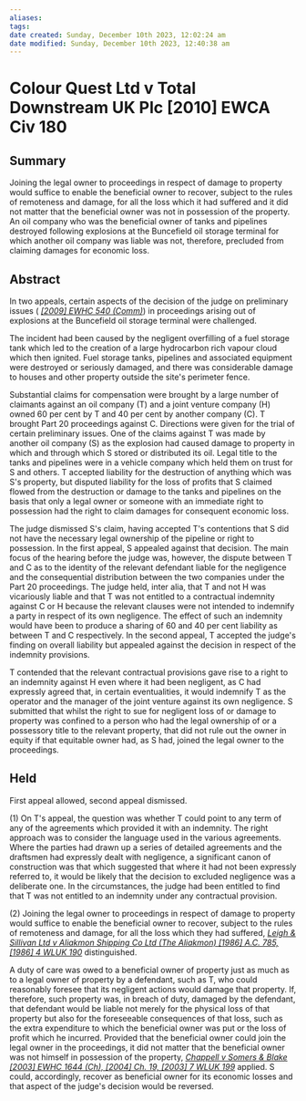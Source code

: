 ```yaml
---
aliases: 
tags: 
date created: Sunday, December 10th 2023, 12:02:24 am
date modified: Sunday, December 10th 2023, 12:40:38 am
---
```


# Colour Quest Ltd v Total Downstream UK Plc [2010] EWCA Civ 180

## Summary

Joining the legal owner to proceedings in respect of damage to property would suffice to enable the beneficial owner to recover, subject to the rules of remoteness and damage, for all the loss which it had suffered and it did not matter that the beneficial owner was not in possession of the property. An oil company who was the beneficial owner of tanks and pipelines destroyed following explosions at the Buncefield oil storage terminal for which another oil company was liable was not, therefore, precluded from claiming damages for economic loss.

## Abstract

In two appeals, certain aspects of the decision of the judge on preliminary issues ( _[[2009] EWHC 540 (Comm)](https://uk.westlaw.com/Document/I8A509EB019C311DEA1DA8C6F6885A133/View/FullText.html?originationContext=document&transitionType=DocumentItem&ppcid=4dc71773b15f499296763e5fa5f46a26&contextData=(sc.Default))_) in proceedings arising out of explosions at the Buncefield oil storage terminal were challenged.

The incident had been caused by the negligent overfilling of a fuel storage tank which led to the creation of a large hydrocarbon rich vapour cloud which then ignited. Fuel storage tanks, pipelines and associated equipment were destroyed or seriously damaged, and there was considerable damage to houses and other property outside the site's perimeter fence.

Substantial claims for compensation were brought by a large number of claimants against an oil company (T) and a joint venture company (H) owned 60 per cent by T and 40 per cent by another company (C). T brought Part 20 proceedings against C. Directions were given for the trial of certain preliminary issues. One of the claims against T was made by another oil company (S) as the explosion had caused damage to property in which and through which S stored or distributed its oil. Legal title to the tanks and pipelines were in a vehicle company which held them on trust for S and others. T accepted liability for the destruction of anything which was S's property, but disputed liability for the loss of profits that S claimed flowed from the destruction or damage to the tanks and pipelines on the basis that only a legal owner or someone with an immediate right to possession had the right to claim damages for consequent economic loss.

The judge dismissed S's claim, having accepted T's contentions that S did not have the necessary legal ownership of the pipeline or right to possession. In the first appeal, S appealed against that decision. The main focus of the hearing before the judge was, however, the dispute between T and C as to the identity of the relevant defendant liable for the negligence and the consequential distribution between the two companies under the Part 20 proceedings. The judge held, inter alia, that T and not H was vicariously liable and that T was not entitled to a contractual indemnity against C or H because the relevant clauses were not intended to indemnify a party in respect of its own negligence. The effect of such an indemnity would have been to produce a sharing of 60 and 40 per cent liability as between T and C respectively. In the second appeal, T accepted the judge's finding on overall liability but appealed against the decision in respect of the indemnity provisions.

T contended that the relevant contractual provisions gave rise to a right to an indemnity against H even where it had been negligent, as C had expressly agreed that, in certain eventualities, it would indemnify T as the operator and the manager of the joint venture against its own negligence. S submitted that whilst the right to sue for negligent loss of or damage to property was confined to a person who had the legal ownership of or a possessory title to the relevant property, that did not rule out the owner in equity if that equitable owner had, as S had, joined the legal owner to the proceedings.

## Held

First appeal allowed, second appeal dismissed.

(1) On T's appeal, the question was whether T could point to any term of any of the agreements which provided it with an indemnity. The right approach was to consider the language used in the various agreements. Where the parties had drawn up a series of detailed agreements and the draftsmen had expressly dealt with negligence, a significant canon of construction was that which suggested that where it had not been expressly referred to, it would be likely that the decision to excluded negligence was a deliberate one. In the circumstances, the judge had been entitled to find that T was not entitled to an indemnity under any contractual provision.

(2) Joining the legal owner to proceedings in respect of damage to property would suffice to enable the beneficial owner to recover, subject to the rules of remoteness and damage, for all the loss which they had suffered, _[Leigh & Sillivan Ltd v Aliakmon Shipping Co Ltd (The Aliakmon) [1986] A.C. 785, [1986] 4 WLUK 190](https://uk.westlaw.com/Document/IDFD84100E42711DA8FC2A0F0355337E9/View/FullText.html?originationContext=document&transitionType=DocumentItem&ppcid=4dc71773b15f499296763e5fa5f46a26&contextData=(sc.Default))_ distinguished.

A duty of care was owed to a beneficial owner of property just as much as to a legal owner of property by a defendant, such as T, who could reasonably foresee that its negligent actions would damage that property. If, therefore, such property was, in breach of duty, damaged by the defendant, that defendant would be liable not merely for the physical loss of that property but also for the foreseeable consequences of that loss, such as the extra expenditure to which the beneficial owner was put or the loss of profit which he incurred. Provided that the beneficial owner could join the legal owner in the proceedings, it did not matter that the beneficial owner was not himself in possession of the property, _[Chappell v Somers & Blake [2003] EWHC 1644 (Ch), [2004] Ch. 19, [2003] 7 WLUK 199](https://uk.westlaw.com/Document/I85F05AB0E42711DA8FC2A0F0355337E9/View/FullText.html?originationContext=document&transitionType=DocumentItem&ppcid=4dc71773b15f499296763e5fa5f46a26&contextData=(sc.Default))_ applied. S could, accordingly, recover as beneficial owner for its economic losses and that aspect of the judge's decision would be reversed.
